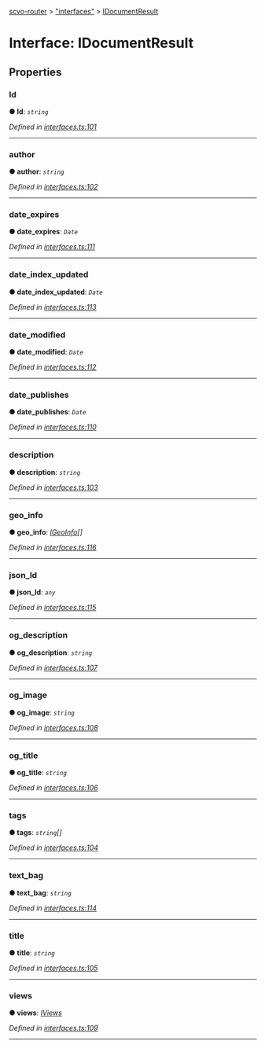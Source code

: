 [scvo-router](../README.md) > ["interfaces"](../modules/_interfaces_.md) > [IDocumentResult](../interfaces/_interfaces_.idocumentresult.md)



# Interface: IDocumentResult


## Properties
<a id="id"></a>

###  Id

**●  Id**:  *`string`* 

*Defined in [interfaces.ts:101](https://github.com/scvodigital/scvo-router/blob/138c96a/src/interfaces.ts#L101)*





___

<a id="author"></a>

###  author

**●  author**:  *`string`* 

*Defined in [interfaces.ts:102](https://github.com/scvodigital/scvo-router/blob/138c96a/src/interfaces.ts#L102)*





___

<a id="date_expires"></a>

###  date_expires

**●  date_expires**:  *`Date`* 

*Defined in [interfaces.ts:111](https://github.com/scvodigital/scvo-router/blob/138c96a/src/interfaces.ts#L111)*





___

<a id="date_index_updated"></a>

###  date_index_updated

**●  date_index_updated**:  *`Date`* 

*Defined in [interfaces.ts:113](https://github.com/scvodigital/scvo-router/blob/138c96a/src/interfaces.ts#L113)*





___

<a id="date_modified"></a>

###  date_modified

**●  date_modified**:  *`Date`* 

*Defined in [interfaces.ts:112](https://github.com/scvodigital/scvo-router/blob/138c96a/src/interfaces.ts#L112)*





___

<a id="date_publishes"></a>

###  date_publishes

**●  date_publishes**:  *`Date`* 

*Defined in [interfaces.ts:110](https://github.com/scvodigital/scvo-router/blob/138c96a/src/interfaces.ts#L110)*





___

<a id="description"></a>

###  description

**●  description**:  *`string`* 

*Defined in [interfaces.ts:103](https://github.com/scvodigital/scvo-router/blob/138c96a/src/interfaces.ts#L103)*





___

<a id="geo_info"></a>

###  geo_info

**●  geo_info**:  *[IGeoInfo](_interfaces_.igeoinfo.md)[]* 

*Defined in [interfaces.ts:116](https://github.com/scvodigital/scvo-router/blob/138c96a/src/interfaces.ts#L116)*





___

<a id="json_ld"></a>

###  json_ld

**●  json_ld**:  *`any`* 

*Defined in [interfaces.ts:115](https://github.com/scvodigital/scvo-router/blob/138c96a/src/interfaces.ts#L115)*





___

<a id="og_description"></a>

###  og_description

**●  og_description**:  *`string`* 

*Defined in [interfaces.ts:107](https://github.com/scvodigital/scvo-router/blob/138c96a/src/interfaces.ts#L107)*





___

<a id="og_image"></a>

###  og_image

**●  og_image**:  *`string`* 

*Defined in [interfaces.ts:108](https://github.com/scvodigital/scvo-router/blob/138c96a/src/interfaces.ts#L108)*





___

<a id="og_title"></a>

###  og_title

**●  og_title**:  *`string`* 

*Defined in [interfaces.ts:106](https://github.com/scvodigital/scvo-router/blob/138c96a/src/interfaces.ts#L106)*





___

<a id="tags"></a>

###  tags

**●  tags**:  *`string`[]* 

*Defined in [interfaces.ts:104](https://github.com/scvodigital/scvo-router/blob/138c96a/src/interfaces.ts#L104)*





___

<a id="text_bag"></a>

###  text_bag

**●  text_bag**:  *`string`* 

*Defined in [interfaces.ts:114](https://github.com/scvodigital/scvo-router/blob/138c96a/src/interfaces.ts#L114)*





___

<a id="title"></a>

###  title

**●  title**:  *`string`* 

*Defined in [interfaces.ts:105](https://github.com/scvodigital/scvo-router/blob/138c96a/src/interfaces.ts#L105)*





___

<a id="views"></a>

###  views

**●  views**:  *[IViews](_interfaces_.iviews.md)* 

*Defined in [interfaces.ts:109](https://github.com/scvodigital/scvo-router/blob/138c96a/src/interfaces.ts#L109)*





___


